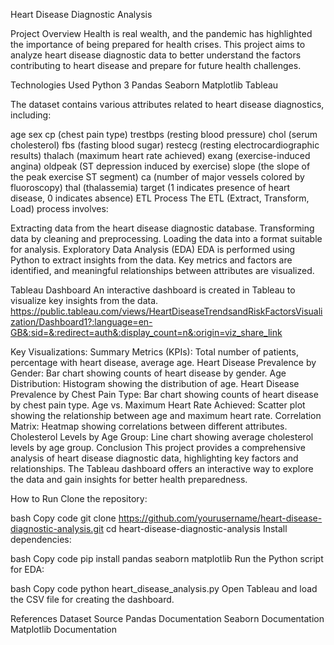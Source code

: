 Heart Disease Diagnostic Analysis


Project Overview
Health is real wealth, and the pandemic has highlighted the importance of being prepared for health crises. This project aims to analyze heart disease diagnostic data to better understand the factors contributing to heart disease and prepare for future health challenges.

Technologies Used
Python 3
Pandas
Seaborn
Matplotlib
Tableau



The dataset contains various attributes related to heart disease diagnostics, including:

age
sex
cp (chest pain type)
trestbps (resting blood pressure)
chol (serum cholesterol)
fbs (fasting blood sugar)
restecg (resting electrocardiographic results)
thalach (maximum heart rate achieved)
exang (exercise-induced angina)
oldpeak (ST depression induced by exercise)
slope (the slope of the peak exercise ST segment)
ca (number of major vessels colored by fluoroscopy)
thal (thalassemia)
target (1 indicates presence of heart disease, 0 indicates absence)
ETL Process
The ETL (Extract, Transform, Load) process involves:

Extracting data from the heart disease diagnostic database.
Transforming data by cleaning and preprocessing.
Loading the data into a format suitable for analysis.
Exploratory Data Analysis (EDA)
EDA is performed using Python to extract insights from the data. Key metrics and factors are identified, and meaningful relationships between attributes are visualized.







Tableau Dashboard
An interactive dashboard is created in Tableau to visualize key insights from the data.
https://public.tableau.com/views/HeartDiseaseTrendsandRiskFactorsVisualization/Dashboard1?:language=en-GB&:sid=&:redirect=auth&:display_count=n&:origin=viz_share_link

Key Visualizations:
Summary Metrics (KPIs): Total number of patients, percentage with heart disease, average age.
Heart Disease Prevalence by Gender: Bar chart showing counts of heart disease by gender.
Age Distribution: Histogram showing the distribution of age.
Heart Disease Prevalence by Chest Pain Type: Bar chart showing counts of heart disease by chest pain type.
Age vs. Maximum Heart Rate Achieved: Scatter plot showing the relationship between age and maximum heart rate.
Correlation Matrix: Heatmap showing correlations between different attributes.
Cholesterol Levels by Age Group: Line chart showing average cholesterol levels by age group.
Conclusion
This project provides a comprehensive analysis of heart disease diagnostic data, highlighting key factors and relationships. The Tableau dashboard offers an interactive way to explore the data and gain insights for better health preparedness.

How to Run
Clone the repository:

bash
Copy code
git clone https://github.com/yourusername/heart-disease-diagnostic-analysis.git
cd heart-disease-diagnostic-analysis
Install dependencies:

bash
Copy code
pip install pandas seaborn matplotlib
Run the Python script for EDA:

bash
Copy code
python heart_disease_analysis.py
Open Tableau and load the CSV file for creating the dashboard.

References
Dataset Source
Pandas Documentation
Seaborn Documentation
Matplotlib Documentation
